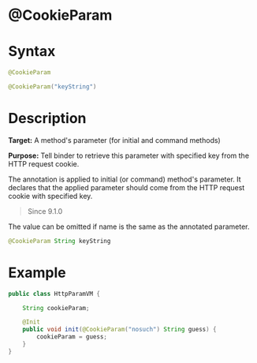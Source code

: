 # @CookieParam

Syntax
======

``` java
@CookieParam

@CookieParam("keyString")
```

Description
===========

**Target:** A method's parameter (for initial and command methods)

**Purpose:** Tell binder to retrieve this parameter with specified key from the HTTP request cookie.

The annotation is applied to initial (or command) method's parameter. It declares that the applied parameter should come from the HTTP request cookie with specified key.

> Since 9.1.0

The value can be omitted if name is the same as the annotated parameter.
```java
@CookieParam String keyString
```

Example
=======

``` java
public class HttpParamVM {

    String cookieParam;

    @Init
    public void init(@CookieParam("nosuch") String guess) {
        cookieParam = guess;
    }
}
```
